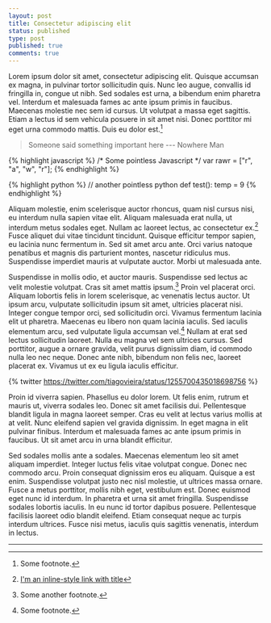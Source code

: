 ```yaml
---
layout: post
title: Consectetur adipiscing elit
status: published
type: post
published: true
comments: true
---
```


Lorem ipsum dolor sit amet, consectetur adipiscing elit. Quisque accumsan ex magna, in pulvinar tortor sollicitudin quis. Nunc leo augue, convallis id fringilla in, congue ut nibh. Sed sodales est urna, a bibendum enim pharetra vel. Interdum et malesuada fames ac ante ipsum primis in faucibus. Maecenas molestie nec sem id cursus. Ut volutpat a massa eget sagittis. Etiam a lectus id sem vehicula posuere in sit amet nisi. Donec porttitor mi eget urna commodo mattis. Duis eu dolor est.[^1]

> Someone said something important here --- Nowhere Man

{% highlight javascript %}
/* Some pointless Javascript */
var rawr = ["r", "a", "w", "r"];
{% endhighlight %}

{% highlight python %}
// another pointless python
def test():
    temp = 9
{% endhighlight %}

Aliquam molestie, enim scelerisque auctor rhoncus, quam nisl cursus nisi, eu interdum nulla sapien vitae elit. Aliquam malesuada erat nulla, ut interdum metus sodales eget. Nullam ac laoreet lectus, ac consectetur ex.[^2] Fusce aliquet dui vitae tincidunt tincidunt. Quisque efficitur tempor sapien, eu lacinia nunc fermentum in. Sed sit amet arcu ante. Orci varius natoque penatibus et magnis dis parturient montes, nascetur ridiculus mus. Suspendisse imperdiet mauris at vulputate auctor. Morbi ut malesuada ante.

Suspendisse in mollis odio, et auctor mauris. Suspendisse sed lectus ac velit molestie volutpat. Cras sit amet mattis ipsum.[^3] Proin vel placerat orci. Aliquam lobortis felis in lorem scelerisque, ac venenatis lectus auctor. Ut ipsum arcu, vulputate sollicitudin ipsum sit amet, ultricies placerat nisi. Integer congue tempor orci, sed sollicitudin orci. Vivamus fermentum lacinia elit ut pharetra. Maecenas eu libero non quam lacinia iaculis. Sed iaculis elementum arcu, sed vulputate ligula accumsan vel.[^4] Nullam at erat sed lectus sollicitudin laoreet. Nulla eu magna vel sem ultrices cursus. Sed porttitor, augue a ornare gravida, velit purus dignissim diam, id commodo nulla leo nec neque. Donec ante nibh, bibendum non felis nec, laoreet placerat ex. Vivamus ut ex eu ligula iaculis efficitur.

{% twitter https://twitter.com/tiagovieira/status/1255700435018698756 %}

Proin id viverra sapien. Phasellus eu dolor lorem. Ut felis enim, rutrum et mauris ut, viverra sodales leo. Donec sit amet facilisis dui. Pellentesque blandit ligula in magna laoreet semper. Cras eu velit at lectus varius mollis at at velit. Nunc eleifend sapien vel gravida dignissim. In eget magna in elit pulvinar finibus. Interdum et malesuada fames ac ante ipsum primis in faucibus. Ut sit amet arcu in urna blandit efficitur.

Sed sodales mollis ante a sodales. Maecenas elementum leo sit amet aliquam imperdiet. Integer luctus felis vitae volutpat congue. Donec nec commodo arcu. Proin consequat dignissim eros eu aliquam. Quisque a est enim. Suspendisse volutpat justo nec nisl molestie, ut ultrices massa ornare. Fusce a metus porttitor, mollis nibh eget, vestibulum est. Donec euismod eget nunc id interdum. In pharetra et urna sit amet fringilla. Suspendisse sodales lobortis iaculis. In eu nunc id tortor dapibus posuere. Pellentesque facilisis laoreet odio blandit eleifend. Etiam consequat neque ac turpis interdum ultrices. Fusce nisi metus, iaculis quis sagittis venenatis, interdum in lectus.

----
[^1]: Some footnote.
[^2]: [I'm an inline-style link with title](https://www.google.com "Google's Homepage")
[^3]: Some another footnote.
[^4]: Some footnote.

